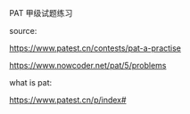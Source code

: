 PAT 甲级试题练习

source:

https://www.patest.cn/contests/pat-a-practise

https://www.nowcoder.net/pat/5/problems

what is pat:

https://www.patest.cn/p/index#
